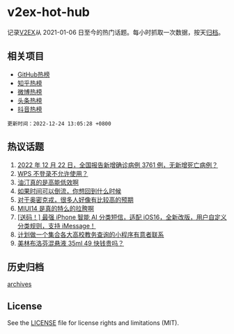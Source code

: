 # v2ex-hot-hub

 记录[V2EX](https://www.v2ex.com/)从 2021-01-06 日至今的热门话题。每小时抓取一次数据，按天[归档](archives)。
 
 ## 相关项目

- [GitHub热榜](https://github.com/snaildev/github-hot-hub)
- [知乎热榜](https://github.com/snaildev/zhihu-hot-hub)
- [微博热榜](https://github.com/snaildev/weibo-hot-hub)
- [头条热榜](https://github.com/snaildev/toutiao-hot-hub)
- [抖音热榜](https://github.com/snaildev/douyin-hot-hub)


 `更新时间：2022-12-24 13:05:28 +0800`

## 热议话题

1. [2022 年 12 月 22 日，全国报告新增确诊病例 3761 例，无新增死亡病例？](https://www.v2ex.com/t/904290)
1. [WPS 不登录不允许使用？](https://www.v2ex.com/t/904314)
1. [油汀真的是高能低效啊](https://www.v2ex.com/t/904367)
1. [如果时间可以倒流，你想回到什么时候](https://www.v2ex.com/t/904374)
1. [对于奥密克戎，很多人好像有比较高的预期](https://www.v2ex.com/t/904296)
1. [MIUI14 是真的特么的拉胯啊](https://www.v2ex.com/t/904289)
1. [[送码！] 最强 iPhone 智能 AI 分类短信，适配 iOS16，全新改版，用户自定义分类规则，支持 iMessage！](https://www.v2ex.com/t/904407)
1. [计划做一个集合各大高校教务查询的小程序有意者联系](https://www.v2ex.com/t/904288)
1. [美林布洛芬混悬液 35ml 49 快钱贵吗？](https://www.v2ex.com/t/904335)

## 历史归档

[archives](archives)

## License

See the [LICENSE](LICENSE) file for license rights and limitations (MIT).
